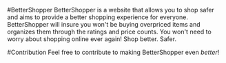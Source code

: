 #BetterShopper
BetterShopper is a website that allows you to shop safer and aims to provide a better shopping experience for everyone. BetterShopper will insure you won't be buying overpriced items and organizes them through the ratings and price counts. You won't need to worry about shopping online ever again! Shop better. Safer.

#Contribution
Feel free to contribute to making BetterShopper even *better*!
